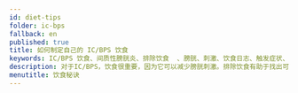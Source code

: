 ```yaml
---
id: diet-tips
folder: ic-bps
fallback: en
published: true
title: 如何制定自己的 IC/BPS 饮食
keywords: IC/BPS 饮食、间质性膀胱炎、排除饮食  、膀胱、刺激、饮食日志、触发症状、间质性膀胱炎、膀胱疼痛综合征、IC/BPS
description: 对于IC/BPS，饮食很重要，因为它可以减少膀胱刺激。排除饮食有助于找出可以安全食用的食物和饮料。
menutitle: 饮食秘诀
---
```

